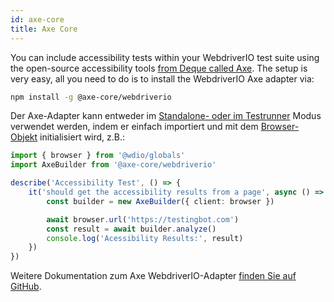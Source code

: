 ```yaml
---
id: axe-core
title: Axe Core
---
```


You can include accessibility tests within your WebdriverIO test suite using the open-source accessibility tools [from Deque called Axe](https://www.deque.com/axe/). The setup is very easy, all you need to do is to install the WebdriverIO Axe adapter via:

```bash npm2yarn
npm install -g @axe-core/webdriverio
```

Der Axe-Adapter kann entweder im [Standalone- oder im Testrunner](/docs/setuptypes) Modus verwendet werden, indem er einfach importiert und mit dem [Browser-Objekt](/docs/api/browser) initialisiert wird, z.B.:

```ts
import { browser } from '@wdio/globals'
import AxeBuilder from '@axe-core/webdriverio'

describe('Accessibility Test', () => {
    it('should get the accessibility results from a page', async () => {
        const builder = new AxeBuilder({ client: browser })

        await browser.url('https://testingbot.com')
        const result = await builder.analyze()
        console.log('Acessibility Results:', result)
    })
})
```

Weitere Dokumentation zum Axe WebdriverIO-Adapter [finden Sie auf GitHub](https://github.com/dequelabs/axe-core-npm/tree/develop/packages/webdriverio#usage).
